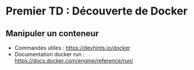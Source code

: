 # Premier TD : Découverte de Docker

## Manipuler un conteneur

- Commandes utiles : https://devhints.io/docker
- Documentation docker run : https://docs.docker.com/engine/reference/run/

